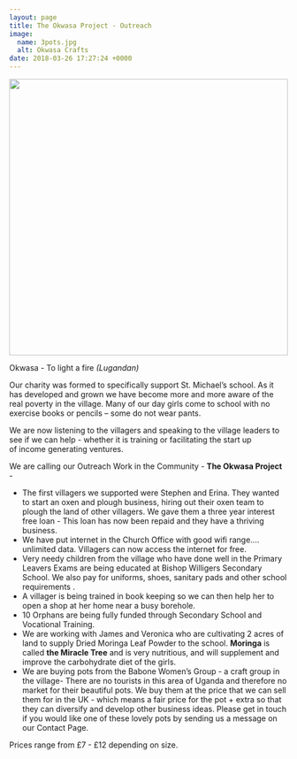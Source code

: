 ```yaml
---
layout: page
title: The Okwasa Project - Outreach
image:
  name: 3pots.jpg
  alt: Okwasa Crafts
date: 2018-03-26 17:27:24 +0000
---
```

<a href="{{ site.url }}{{ site.baseurl }}/assets/images/{{ page.image.name }}"><img src="{{ site.url }}{{ site.baseurl }}/assets/images/{{ page.image.name }}" style="object-fit: cover; height: 500px; width: 100%;" /></a>

<div class="callout">
<p class="lead">Okwasa - To light a fire <em>(Lugandan)</em></p>
</div>

Our charity was formed to specifically support St. Michael’s school. As it has developed and grown we have become more and more aware of the real poverty in the village. Many of our day girls come to school with no exercise books or pencils – some do not wear pants.

We are now listening to the villagers and speaking to the village leaders to see if we can help  - whether it is training or facilitating the start up of income generating ventures.

We are calling our Outreach Work in the Community - **The Okwasa Project** -

* The first villagers we supported were Stephen and Erina. They wanted to start an oxen and plough business, hiring out their oxen team to plough the land of other villagers. We gave them a three year interest free loan - This loan has now been repaid and they have a thriving business.
* We have put internet in the Church Office with good wifi range.... unlimited data. Villagers can now access the internet for free.
* Very needy children from the village who have done well in the Primary Leavers Exams are being educated at Bishop Willigers Secondary School. We also pay for uniforms, shoes, sanitary pads and other school requirements .
* A villager is being trained in book keeping so we can then help her to open a shop at her home near a busy borehole.
* 10 Orphans are being fully funded through Secondary School and Vocational Training.
* We are working with James and Veronica who are cultivating 2 acres of land to supply Dried Moringa Leaf Powder to the school. **Moringa** is called **the Miracle Tree** and is very nutritious, and will supplement and improve the carbohydrate diet of the girls.
* We are buying pots from the Babone Women’s Group - a craft group in the village- There are no tourists in this area of Uganda and therefore no market for their beautiful pots. We buy them at the price that we can sell them for in the UK - which means a fair price for the pot + extra so that they can diversify and develop other business ideas. Please get in touch if you would like one of these lovely pots by sending us a message on our Contact Page.

Prices range from £7 - £12 depending on size.